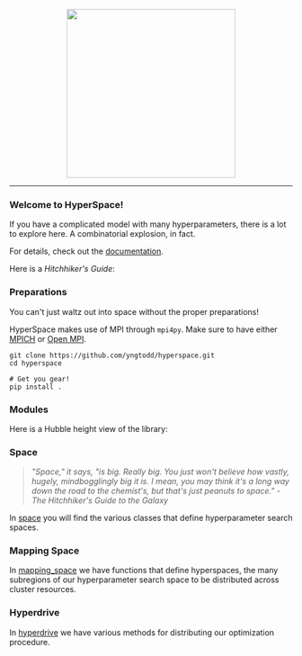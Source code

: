 <p align="center">
    <img width="300" src="https://github.com/yngtodd/hyperspace/blob/master/img/hyperspace_logo.png">
</p>

--------------------------

### Welcome to HyperSpace!

If you have a complicated model with many hyperparameters, there is a lot to explore here.
A combinatorial explosion, in fact. 

For details, check out the [documentation](http://hyperspace.readthedocs.io/en/latest/).

Here is a *Hitchhiker's Guide*:

### Preparations

You can't just waltz out into space without the proper preparations! 

HyperSpace makes use of MPI through `mpi4py`. Make sure to have either [MPICH](http://www.mpich.org/) or [Open MPI](https://www.open-mpi.org/).

```
git clone https://github.com/yngtodd/hyperspace.git
cd hyperspace

# Get you gear!
pip install .
```

### Modules

Here is a Hubble height view of the library: 

### Space

> _"Space," it says, "is big. Really big. You just won't believe how vastly, hugely,
mindbogglingly big it is. I mean, you may think it's a long way down the road to the
chemist's, but that's just peanuts to space." - The Hitchhiker's Guide to the Galaxy_

In [space](https://github.com/yngtodd/hyperspace/blob/master/hyperspace/space/space.py)
you will find the various classes that define hyperparameter search spaces.

### Mapping Space

In [mapping_space](https://github.com/yngtodd/hyperspace/blob/master/hyperspace/space/mapping_space.py)
we have functions that define hyperspaces, the many subregions
of our hyperparameter search space to be distributed across cluster resources.


### Hyperdrive

In [hyperdrive](https://github.com/yngtodd/hyperspace/tree/master/hyperspace/hyperdrive)
we have various methods for distributing our optimization procedure.
